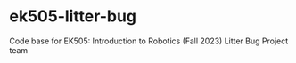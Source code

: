 # ek505-litter-bug
Code base for EK505: Introduction to Robotics (Fall 2023) Litter Bug Project team
